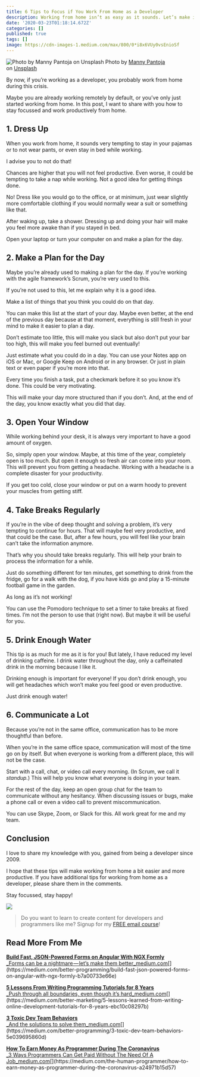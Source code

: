 ```yaml
---
title: 6 Tips to Focus if You Work From Home as a Developer
description: Working from home isn’t as easy as it sounds. Let’s make it easier!
date: '2020-03-23T01:18:14.672Z'
categories: []
published: true
tags: []
image: https://cdn-images-1.medium.com/max/800/0*i8x6VUy0vsEnioSf
---
```


![Photo by [Manny Pantoja](https://unsplash.com/@mann_pantoja?utm_source=medium&utm_medium=referral) on [Unsplash](https://unsplash.com?utm_source=medium&utm_medium=referral)]()
Photo by [Manny Pantoja](https://unsplash.com/@mann_pantoja?utm_source=medium&utm_medium=referral) on [Unsplash](https://unsplash.com?utm_source=medium&utm_medium=referral)

By now, if you’re working as a developer, you probably work from home during this crisis.

Maybe you are already working remotely by default, or you’ve only just started working from home. In this post, I want to share with you how to stay focussed and work productively from home.

## 1\. Dress Up

When you work from home, it sounds very tempting to stay in your pajamas or to not wear pants, or even stay in bed while working.

I advise you to not do that!

Chances are higher that you will not feel productive. Even worse, it could be tempting to take a nap while working. Not a good idea for getting things done.

No! Dress like you would go to the office, or at minimum, just wear slightly more comfortable clothing if you would normally wear a suit or something like that.

After waking up, take a shower. Dressing up and doing your hair will make you feel more awake than if you stayed in bed.

Open your laptop or turn your computer on and make a plan for the day.

## 2\. Make a Plan for the Day

Maybe you’re already used to making a plan for the day. If you’re working with the agile framework’s Scrum, you’re very used to this.

If you’re not used to this, let me explain why it is a good idea.

Make a list of things that you think you could do on that day.

You can make this list at the start of your day. Maybe even better, at the end of the previous day because at that moment, everything is still fresh in your mind to make it easier to plan a day.

Don’t estimate too little, this will make you slack but also don’t put your bar too high, this will make you feel burned out eventually!

Just estimate what you could do in a day. You can use your Notes app on iOS or Mac, or Google Keep on Android or in any browser. Or just in plain text or even paper if you’re more into that.

Every time you finish a task, put a checkmark before it so you know it’s done. This could be very motivating.

This will make your day more structured than if you don’t. And, at the end of the day, you know exactly what you did that day.

## 3\. Open Your Window

While working behind your desk, it is always very important to have a good amount of oxygen.

So, simply open your window. Maybe, at this time of the year, completely open is too much. But open it enough so fresh air can come into your room. This will prevent you from getting a headache. Working with a headache is a complete disaster for your productivity.

If you get too cold, close your window or put on a warm hoody to prevent your muscles from getting stiff.

## 4\. Take Breaks Regularly

If you’re in the vibe of deep thought and solving a problem, it’s very tempting to continue for hours. That will maybe feel very productive, and that could be the case. But, after a few hours, you will feel like your brain can’t take the information anymore.

That’s why you should take breaks regularly. This will help your brain to process the information for a while.

Just do something different for ten minutes, get something to drink from the fridge, go for a walk with the dog, if you have kids go and play a 15-minute football game in the garden.

As long as it’s not working!

You can use the Pomodoro technique to set a timer to take breaks at fixed times. I’m not the person to use that (right now). But maybe it will be useful for you.

## 5\. Drink Enough Water

This tip is as much for me as it is for you! But lately, I have reduced my level of drinking caffeine. I drink water throughout the day, only a caffeinated drink in the morning because I like it.

Drinking enough is important for everyone! If you don’t drink enough, you will get headaches which won’t make you feel good or even productive.

Just drink enough water!

## 6\. Communicate a Lot

Because you’re not in the same office, communication has to be more thoughtful than before.

When you’re in the same office space, communication will most of the time go on by itself. But when everyone is working from a different place, this will not be the case.

Start with a call, chat, or video call every morning. (In Scrum, we call it _standup._) This will help you know what everyone is doing in your team.

For the rest of the day, keep an open group chat for the team to communicate without any hesitancy. When discussing issues or bugs, make a phone call or even a video call to prevent miscommunication.

You can use Skype, Zoom, or Slack for this. All work great for me and my team.

## Conclusion

I love to share my knowledge with you, gained from being a developer since 2009.

I hope that these tips will make working from home a bit easier and more productive. If you have additional tips for working from home as a developer, please share them in the comments.

Stay focussed, stay happy!

![](https://cdn-images-1.medium.com/max/800/1*0fLVc6GjamTuPR79Cqce4Q.png)

> Do you want to learn to create content for developers and programmers like me? Signup for my [FREE email course](https://mailchi.mp/239d4f7b0d9d/programming-content-creator)!

## Read More From Me

[**Build Fast, JSON-Powered Forms on Angular With NGX Formly**  
_Forms can be a nightmare — let’s make them better_medium.com](https://medium.com/better-programming/build-fast-json-powered-forms-on-angular-with-ngx-formly-b7a00733e66e "https://medium.com/better-programming/build-fast-json-powered-forms-on-angular-with-ngx-formly-b7a00733e66e")[](https://medium.com/better-programming/build-fast-json-powered-forms-on-angular-with-ngx-formly-b7a00733e66e)

[**5 Lessons From Writing Programming Tutorials for 8 Years**  
_Push through all boundaries, even though it’s hard_medium.com](https://medium.com/better-marketing/5-lessons-learned-from-writing-online-development-tutorials-for-8-years-ebc10c08297b "https://medium.com/better-marketing/5-lessons-learned-from-writing-online-development-tutorials-for-8-years-ebc10c08297b")[](https://medium.com/better-marketing/5-lessons-learned-from-writing-online-development-tutorials-for-8-years-ebc10c08297b)

[**3 Toxic Dev Team Behaviors**  
_And the solutions to solve them_medium.com](https://medium.com/better-programming/3-toxic-dev-team-behaviors-5e039695860d "https://medium.com/better-programming/3-toxic-dev-team-behaviors-5e039695860d")[](https://medium.com/better-programming/3-toxic-dev-team-behaviors-5e039695860d)

[**How To Earn Money As Programmer During The Coronavirus**  
_3 Ways Programmers Can Get Paid Without The Need Of A Job_medium.com](https://medium.com/the-human-programmer/how-to-earn-money-as-programmer-during-the-coronavirus-a24971b15d57 "https://medium.com/the-human-programmer/how-to-earn-money-as-programmer-during-the-coronavirus-a24971b15d57")[](https://medium.com/the-human-programmer/how-to-earn-money-as-programmer-during-the-coronavirus-a24971b15d57)